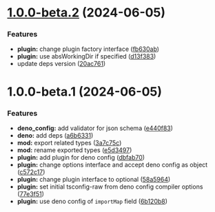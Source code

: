 # [1.0.0-beta.2](https://github.com/TomokiMiyauci/esbuild-deno/compare/1.0.0-beta.1...1.0.0-beta.2) (2024-06-05)


### Features

* **plugin:** change plugin factory interface ([fb630ab](https://github.com/TomokiMiyauci/esbuild-deno/commit/fb630ab112912b368bb1c07fee2a3dd54bbd69a3))
* **plugin:** use absWorkingDir if specified ([d13f383](https://github.com/TomokiMiyauci/esbuild-deno/commit/d13f383545611bf22acfaeb27e5ee8018f7addd4))
* update deps version ([20ac761](https://github.com/TomokiMiyauci/esbuild-deno/commit/20ac761652212648f6cbdedc32c6c58f8f07bc40))

# 1.0.0-beta.1 (2024-06-05)


### Features

* **deno_config:** add validator for json schema ([e440f83](https://github.com/TomokiMiyauci/esbuild-deno/commit/e440f833dc87a7b0834b42a0f126466d21c60d43))
* **deno:** add deps ([a6b6331](https://github.com/TomokiMiyauci/esbuild-deno/commit/a6b6331eff8e7c082e14e7be352cbdb1127933b4))
* **mod:** export related types ([3a7c75c](https://github.com/TomokiMiyauci/esbuild-deno/commit/3a7c75cad84762fc193158949b25e12dd33636a3))
* **mod:** rename exported types ([e5d3497](https://github.com/TomokiMiyauci/esbuild-deno/commit/e5d3497dbe45ff1b564946e9a12dc059064f2596))
* **plugin:** add plugin for deno config ([dbfab70](https://github.com/TomokiMiyauci/esbuild-deno/commit/dbfab70cdf72ca3c89467e02795f691e2adcb3e8))
* **plugin:** change options interface and accept deno config as object ([c572c17](https://github.com/TomokiMiyauci/esbuild-deno/commit/c572c17fb93ca216370574b59c6825e982d8063e))
* **plugin:** change plugin interface to optional ([58a5964](https://github.com/TomokiMiyauci/esbuild-deno/commit/58a5964d742f01bcb445879e6046a8b7743aa1a5))
* **plugin:** set initial tsconfig-raw from deno config compiler options ([77e3f51](https://github.com/TomokiMiyauci/esbuild-deno/commit/77e3f51b5a0b873cefb7e7286988497035e636e4))
* **plugin:** use deno config of `importMap` field ([6b120b8](https://github.com/TomokiMiyauci/esbuild-deno/commit/6b120b888d9f1805e599fe64eedf825c0d165421))
